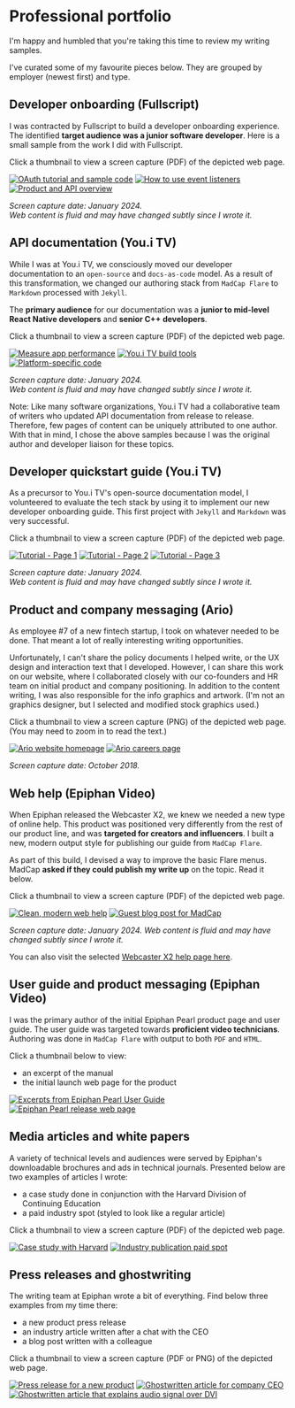 ---
---

# Professional portfolio

I'm happy and humbled that you're taking this time to review my writing samples.

I've curated some of my favourite pieces below.
They are grouped by employer (newest first) and type.


## Developer onboarding (Fullscript)

I was contracted by Fullscript to build a developer onboarding experience.
The identified **target audience was a junior software developer**.
Here is a small sample from the work I did with Fullscript.

Click a thumbnail to view a screen capture (PDF) of the depicted web page.

[![OAuth tutorial and sample code](assets/thumb--fullscript--oauth.jpg)](assets/fullscript--oauth.pdf)
[![How to use event listeners](assets/thumb--fullscript--event-handling.jpg)](assets/fullscript--events.pdf)
[![Product and API overview](assets/thumb--fullscript--product-intro.jpg)](assets/fullscript--product-overview.pdf)

*Screen capture date: January 2024. <br>
Web content is fluid and may have changed subtly since I wrote it.*



## API documentation (You.i TV)

While I was at You.i TV, we consciously moved our developer documentation to an `open-source` and `docs-as-code` model.
As a result of this transformation, we changed our authoring stack from `MadCap Flare` to `Markdown` processed with `Jekyll`.

The **primary audience** for our documentation was a **junior to mid-level React Native developers** and **senior C++ developers**.

Click a thumbnail to view a screen capture (PDF) of the depicted web page.

[![Measure app performance](assets/thumb--youi-app-performance.jpg)](assets/youi-tv--measure-app-performance.pdf)
[![You.i TV build tools](assets/thumb--youi-build.jpg)](assets/youi-tv--build.pdf)
[![Platform-specific code](assets/thumb--youi-platform-specific-code.jpg)](assets/youi-tv--platform-specific-code.pdf)

*Screen capture date: January 2024. <br>
Web content is fluid and may have changed subtly since I wrote it.*

Note: Like many software organizations, You.i TV had a collaborative team of writers who updated API documentation from release to release. 
Therefore, few pages of content can be uniquely attributed to one author.
With that in mind, I chose the above samples because I was the original author and developer liaison for these topics.

## Developer quickstart guide (You.i TV)

As a precursor to You.i TV's open-source documentation model, I volunteered to evaluate the tech stack by using it to implement our new developer onboarding guide.
This first project with `Jekyll` and `Markdown` was very successful.

Click a thumbnail to view a screen capture (PDF) of the depicted web page.

[![Tutorial - Page 1](assets/thumb--youi-prototype--page-1.jpg)](assets/youi-prototype--page1.pdf)
[![Tutorial - Page 2](assets/thumb--youi-prototype--page-2.jpg)](assets/youi-prototype--page2.pdf)
[![Tutorial - Page 3](assets/thumb--youi-prototype--page-3.jpg)](assets/youi-prototype--page3.pdf)

*Screen capture date: January 2024. <br>
Web content is fluid and may have changed subtly since I wrote it.*

## Product and company messaging (Ario)

As employee #7 of a new fintech startup, I took on whatever needed to be done.
That meant a lot of really interesting writing opportunities. 

Unfortunately, I can't share the policy documents I helped write, or the UX design and interaction text that I developed.
However, I can share this work on our website, where I collaborated closely with our co-founders and HR team on initial product and company positioning. In addition to the content writing, I was also responsible for the info graphics and artwork.
(I'm not an graphics designer, but I selected and modified stock graphics used.) 

Click a thumbnail to view a screen capture (PNG) of the depicted web page. (You may need to zoom in to read the text.)

[![Ario website homepage](assets/thumb--ario-homepage.jpg)](assets/ario--homepage.png)
[![Ario careers page](assets/thumb--ario-careers.jpg)](assets/ario--careers.png)

*Screen capture date: October 2018.*

## Web help (Epiphan Video)

When Epiphan released the Webcaster X2, we knew we needed a new type of online help. 
This product was positioned very differently from the rest of our product line, and was **targeted for creators and influencers**. 
I built a new, modern output style for publishing our guide from `MadCap Flare`. 

As part of this build, I devised a way to improve the basic Flare menus. 
MadCap **asked if they could publish my write up** on the topic. 
Read it below.

Click a thumbnail to view a screen capture (PDF) of the depicted web page.

[![Clean, modern web help](assets/thumb--epiphan-webcasterx2.jpg)](assets/epiphan--webcaster-x2--snapshot-jan-2024.pdf)
[![Guest blog post for MadCap](assets/thumb--epiphan--flare-hack.jpg)](assets/epiphan--madcap-blog.pdf)

*Screen capture date: January 2024.
Web content is fluid and may have changed subtly since I wrote it.*

You can also visit the selected [Webcaster X2 help page here](https://www.epiphan.com/userguides/webcaster-x2/Content/3_Shared/stream-quickstart.htm).


## User guide and product messaging (Epiphan Video)

I was the primary author of the initial Epiphan Pearl product page and user guide.
The user guide was targeted towards **proficient video technicians**.
Authoring was done in `MadCap Flare` with output to both `PDF` and `HTML`. 

Click a thumbnail below to view:

* an excerpt of the manual 
* the initial launch web page for the product


[![Excerpts from Epiphan Pearl User Guide](assets/thumb--epiphan-pearl-pdf.jpg)](assets/epiphan--excerpt_Pearl_userGuide_June2015.pdf)
[![Epiphan Pearl release web page](assets/thumb--epiphan--webpage-pearl.jpg)](assets/epiphan--webpage-pearl--2015-12-16.pdf)


## Media articles and white papers

A variety of technical levels and audiences were served by Epiphan's downloadable brochures and ads in technical journals.
Presented below are two examples of articles I wrote:
 
* a case study done in conjunction with the Harvard Division of Continuing Education
* a paid industry spot (styled to look like a regular article)

Click a thumbnail to view a screen capture (PDF) of the depicted web page.

[![Case study with Harvard](assets/thumb--epiphan-case-study.jpg)](assets/epiphan--harvard-case-study.pdf)
[![Industry publication paid spot](assets/thumb--epiphan-industry-site.jpg)](assets/epiphan--paid-spotlight.jpg)


## Press releases and ghostwriting

The writing team at Epiphan wrote a bit of everything. 
Find below three examples from my time there:

 * a new product press release
 * an industry article written after a chat with the CEO
 * a blog post written with a colleague 

Click a thumbnail to view a screen capture (PDF or PNG) of the depicted web page.

[![Press release for a new product](assets/thumb--epiphan-press-release.jpg)](assets/epiphan--press-release-pearl2-2016.pdf)
[![Ghostwritten article for company CEO](assets/thumb--epiphan-ghostwriting-ceo.jpg)](assets/epiphan--ghostwriting-ceo.png)
[![Ghostwritten article that explains audio signal over DVI](assets/thumb--epiphan-ghostwriting-dvi.jpg)](assets/epiphan--audio-over-DVI--2015--ghost-written.pdf)

